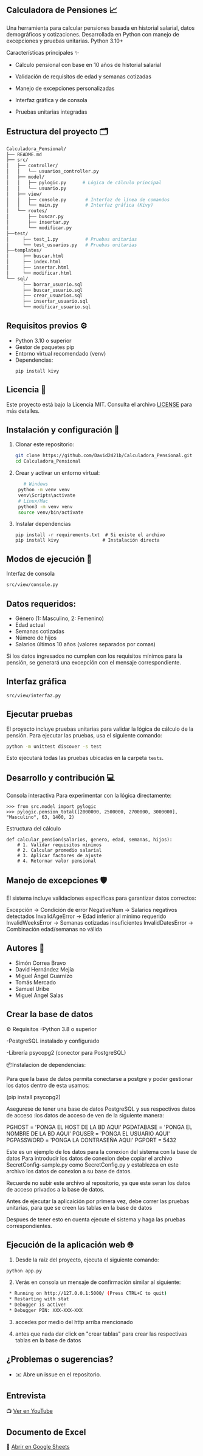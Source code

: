 ## Calculadora de Pensiones 📈

Una herramienta para calcular pensiones basada en historial salarial, datos demográficos y cotizaciones. Desarrollada en Python con manejo de excepciones y pruebas unitarias.
Python 3.10+

Características principales ✨

- Cálculo pensional con base en 10 años de historial salarial

- Validación de requisitos de edad y semanas cotizadas

- Manejo de excepciones personalizadas

- Interfaz gráfica y de consola

- Pruebas unitarias integradas

## Estructura del proyecto 🗂️
```bash
Calculadora_Pensional/
├── README.md
├── src/
│   ├── controller/
│   │	└── usuarios_controller.py
│   ├── model/
│   │   ├── pylogic.py      # Lógica de cálculo principal
│   │	└── usuario.py
│   ├── view/
│   │   ├── console.py       # Interfaz de línea de comandos
│   │   └── main.py          # Interfaz gráfica (Kivy)
│   └── routes/
│       ├── buscar.py
│       ├── insertar.py
│       └── modificar.py
├──test/
│     ├── test_1.py          # Pruebas unitarias
│     └── test_usuarios.py   # Pruebas unitarias
├──templates/
│     ├── buscar.html
│     ├── index.html
│     ├── insertar.html
│     └── modificar.html
└── sql/
      ├── borrar_usuario.sql
      ├── buscar_usuario.sql
      ├── crear_usuarios.sql
      ├── insertar_usuario.sql
      └── modificar_usuario.sql
```
## Requisitos previos ⚙️

- Python 3.10 o superior
- Gestor de paquetes pip
- Entorno virtual recomendado (venv)
- Dependencias:
  ```
  pip install kivy
  ```

## Licencia 📄

Este proyecto está bajo la Licencia MIT. Consulta el archivo [LICENSE](LICENSE) para más detalles.

## Instalación y configuración 🔧

1. Clonar este repositorio:
   ```bash
   git clone https://github.com/David2421b/Calculadora_Pensional.git
   cd Calculadora_Pensional
   ```
2. Crear y activar un entorno virtual:
   ```bash
      # Windows
    python -m venv venv
    venv\Scripts\activate
    # Linux/Mac
    python3 -m venv venv
    source venv/bin/activate
   ```
3. Instalar dependencias
   ```
   pip install -r requirements.txt  # Si existe el archivo
   pip install kivy                # Instalación directa
   ```
   
## Modos de ejecución 🚀

Interfaz de consola

```bash
src/view/console.py
```

## Datos requeridos:

- Género (1: Masculino, 2: Femenino)
- Edad actual
- Semanas cotizadas
- Número de hijos
- Salarios últimos 10 años (valores separados por comas)

Si los datos ingresados no cumplen con los requisitos mínimos para la pensión, se generará una excepción con el mensaje correspondiente.

## Interfaz gráfica
```
src/view/interfaz.py

```
## Ejecutar pruebas

El proyecto incluye pruebas unitarias para validar la lógica de cálculo de la pensión. Para ejecutar las pruebas, usa el siguiente comando:

```bash
python -m unittest discover -s test
```

Esto ejecutará todas las pruebas ubicadas en la carpeta `tests`.

## Desarrollo y contribución 💻
Consola interactiva
Para experimentar con la lógica directamente:
```
>>> from src.model import pylogic
>>> pylogic.pension_total([2000000, 2500000, 2700000, 3000000], "Masculino", 63, 1400, 2)
```

Estructura del cálculo
```
def calcular_pension(salarios, genero, edad, semanas, hijos):
    # 1. Validar requisitos mínimos
    # 2. Calcular promedio salarial
    # 3. Aplicar factores de ajuste
    # 4. Retornar valor pensional
```
## Manejo de excepciones 🛡️

El sistema incluye validaciones específicas para garantizar datos correctos:


Excepción -> Condición de error
NegativeNum	 -> Salarios negativos detectados
InvalidAgeError	 -> Edad inferior al mínimo requerido
InvalidWeeksError	-> Semanas cotizadas insuficientes
InvalidDatesError  -> Combinación edad/semanas no válida


## Autores 👥

- Simón Correa Bravo 
- David Hernández Mejía 
- Miguel Ángel Guarnizo 
- Tomás Mercado
- Samuel Uribe
- Miguel Angel Salas

## Crear la base de datos
⚙️ Requisitos
-Python 3.8 o superior

-PostgreSQL instalado y configurado

-Librería psycopg2 (conector para PostgreSQL)

📦Instalacion de dependencias:

Para que la base de datos permita conectarse a postgre y poder gestionar los datos dentro de esta usamos:

(pip install psycopg2)

Asegurese de tener una base de datos PostgreSQL y sus respectivos datos de acceso
:los datos  de acceso de ven de la siguiente manera:

PGHOST = 'PONGA EL HOST DE LA BD AQUI'
PGDATABASE = 'PONGA EL NOMBRE DE LA BD AQUI'
PGUSER = 'PONGA EL USUARIO AQUI'
PGPASSWORD = 'PONGA LA CONTRASEÑA AQUI'
PGPORT = 5432

Este es un ejemplo de los datos para la conexion del sistema con la base de datos
Para introducir los datos de conexion debe copiar el archivo SecretConfig-sample.py como SecretConfig.py y establezca en este archivo los datos de conexion a su base de datos.

Recuerde no subir este archivo al repositorio, ya que este seran los datos de acceso privados a la base de datos.


Antes de ejecutar la aplicaición por primera vez, debe correr las pruebas unitarias, para que se creen las tablas en la base de datos

Despues de tener esto en cuenta ejecute el sistema y haga las pruebas correspondientes.

## Ejecución de la aplicación web 🌐

1. Desde la raíz del proyecto, ejecuta el siguiente comando:

```bash
python app.py
```

2. Verás en consola un mensaje de confirmación similar al siguiente:
```bash
 * Running on http://127.0.0.1:5000/ (Press CTRL+C to quit)
 * Restarting with stat
 * Debugger is active!
 * Debugger PIN: XXX-XXX-XXX
```

3. accedes por medio del http arriba mencionado

4. antes que nada  dar click en "crear tablas" para crear las respectivas tablas en la base de datos




## ¿Problemas o sugerencias?

- ✉️ Abre un issue en el repositorio.

## Entrevista  
📺 [Ver en YouTube](https://youtu.be/5jBNKtJzQe4?si=5xQrhLlG16mk0w0V)  

## Documento de Excel  
📂 [Abrir en Google Sheets](https://docs.google.com/spreadsheets/d/1kuuWBAFq2SusGgKoASq2CQfCwAenW69s/edit?usp=sharing&ouid=114415268604794066439&rtpof=true&sd=true)  
